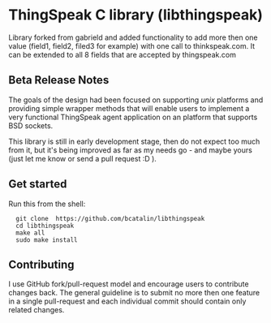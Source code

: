 # ThingSpeak C library (libthingspeak)

Library forked from gabrield and added functionality to add more then one value (field1, field2, filed3 for example) 
with one call to thinkspeak.com. It can be extended to all  8 fields that are accepted by thingspeak.com

## Beta Release Notes

  The goals of the design had been focused on supporting *unix* platforms
  and providing simple wrapper methods that will enable users to implement
  a very functional ThingSpeak agent application on an platform that supports BSD sockets.

  This library is still in early development stage, then do not expect too much from it,
  but it's being improved as  far as my needs go - and maybe yours (just let me know 
  or send a pull request :D ).

## Get started

Run this from the shell:

      git clone  https://github.com/bcatalin/libthingspeak
      cd libthingspeak
      make all
      sudo make install

## Contributing

  I use GitHub fork/pull-request model and encourage users to contribute
  changes back. The general guideline is to submit no more then one feature
  in a single pull-request and each individual commit should contain only
  related changes.
